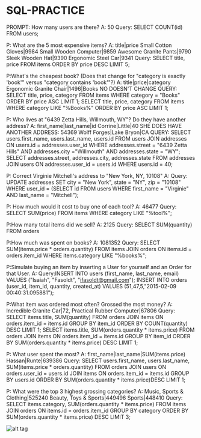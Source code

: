 # SQL-PRACTICE

PROMPT: How many users are there?
A: 50
Query: SELECT COUNT(id) FROM users;

P: What are the 5 most expensive items?
A:
title|price
Small Cotton Gloves|9984
Small Wooden Computer|9859
Awesome Granite Pants|9790
Sleek Wooden Hat|9390
Ergonomic Steel Car|9341
Query: SELECT title, price FROM items ORDER BY price DESC LIMIT 5;

P:What's the cheapest book? (Does that change for "category is exactly 'book'" versus "category contains 'book'"?)
A:
title|price|category
Ergonomic Granite Chair|1496|Books
NO DOESN'T CHANGE
QUERY: SELECT title, price, category FROM items WHERE category = "Books" ORDER BY price ASC LIMIT 1; SELECT title, price, category FROM items WHERE category LIKE  "%Books%" ORDER BY price ASC LIMIT 1;

P: Who lives at "6439 Zetta Hills, Willmouth, WY"? Do they have another address?
A:
first_name|last_name|id
Corrine|Little|40
SHE DOES HAVE ANOTHER ADDRESS: 54369 Wolff Forges|Lake Bryon|CA
QUERY:
SELECT users.first_name, users.last_name, users.id FROM users JOIN addresses ON users.id = addresses.user_id WHERE addresses.street = "6439 Zetta Hills" AND addresses.city ="Willmouth" AND addresses.state = "WY";
SELECT addresses.street, addresses.city, addresses.state FROM addresses JOIN users ON addresses.user_id = users.id WHERE users.id = 40;

P: Correct Virginie Mitchell's address to "New York, NY, 10108"
A:
Query: UPDATE addresses SET city = "New York", state = "NY", zip = "10108" WHERE user_id = (SELECT id FROM users WHERE first_name = "Virginie" AND last_name = "Mitchell");

P: How much would it cost to buy one of each tool?
A: 46477
Query: SELECT SUM(price) FROM items WHERE category LIKE "%tool%";

P:How many total items did we sell?
A: 2125
Query: SELECT SUM(quantity) FROM orders

P:How much was spent on books?
A: 1081352
Query: SELECT SUM(items.price * orders.quantity) FROM items JOIN orders ON items.id = orders.item_id WHERE items.category LIKE "%books%";

P:Simulate buying an item by inserting a User for yourself and an Order for that User.
A:
Query:INSERT INTO users (first_name, last_name, email) VALUES ("Isaiah", "Fasoldt", "ifasoldt@gmail.com");
INSERT INTO orders (user_id, item_id, quantity, created_at) VALUES (51,47,5,"2015-02-09 00:40:31.095881");

P:What item was ordered most often? Grossed the most money?
A: Incredible Granite Car|72, Practical Rubber Computer|67806
Query:
SELECT items.title, SUM(quantity) FROM orders JOIN items ON orders.item_id = items.id GROUP BY item_id ORDER BY COUNT(quantity) DESC LIMIT 1;
SELECT items.title, SUM(orders.quantity * items.price) FROM orders JOIN items ON orders.item_id = items.id GROUP BY item_id ORDER BY SUM(orders.quantity * items.price) DESC LIMIT 1;

P: What user spent the most?
A:
first_name|last_name|SUM(items.price)
Hassan|Runte|639386
Query: SELECT users.first_name, users.last_name, SUM(items.price * orders.quantity) FROM orders JOIN users ON orders.user_id = users.id JOIN items ON orders.item_id = items.id GROUP BY users.id ORDER BY SUM(orders.quantity * items.price)DESC LIMIT 1;

P: What were the top 3 highest grossing categories?
A: Music, Sports & Clothing|525240
Beauty, Toys & Sports|449496
Sports|448410
Query: SELECT items.category, SUM(orders.quantity * items.price) FROM items JOIN orders ON items.id = orders.item_id GROUP BY category ORDER BY SUM(orders.quantity * items.price) DESC LIMIT 3;

![alt tag](~documents/ironyard/week5/DAY1/readme_sql/SQL-Practice/screenshot.png)
